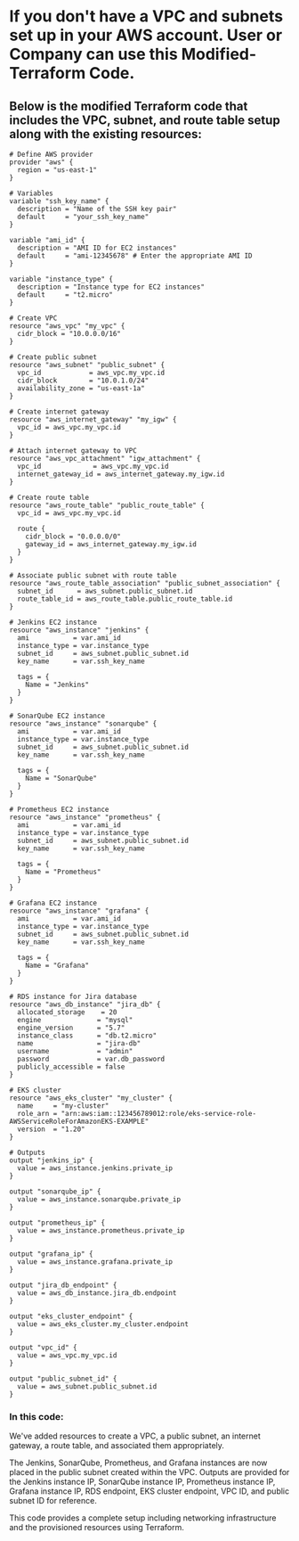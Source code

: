 # If you don't have a VPC and subnets set up in your AWS account. User or Company can use this Modified-Terraform Code.

## Below is the modified Terraform code that includes the VPC, subnet, and route table setup along with the existing resources:

```
# Define AWS provider
provider "aws" {
  region = "us-east-1"
}

# Variables
variable "ssh_key_name" {
  description = "Name of the SSH key pair"
  default     = "your_ssh_key_name"
}

variable "ami_id" {
  description = "AMI ID for EC2 instances"
  default     = "ami-12345678" # Enter the appropriate AMI ID
}

variable "instance_type" {
  description = "Instance type for EC2 instances"
  default     = "t2.micro"
}

# Create VPC
resource "aws_vpc" "my_vpc" {
  cidr_block = "10.0.0.0/16"
}

# Create public subnet
resource "aws_subnet" "public_subnet" {
  vpc_id            = aws_vpc.my_vpc.id
  cidr_block        = "10.0.1.0/24"
  availability_zone = "us-east-1a"
}

# Create internet gateway
resource "aws_internet_gateway" "my_igw" {
  vpc_id = aws_vpc.my_vpc.id
}

# Attach internet gateway to VPC
resource "aws_vpc_attachment" "igw_attachment" {
  vpc_id             = aws_vpc.my_vpc.id
  internet_gateway_id = aws_internet_gateway.my_igw.id
}

# Create route table
resource "aws_route_table" "public_route_table" {
  vpc_id = aws_vpc.my_vpc.id

  route {
    cidr_block = "0.0.0.0/0"
    gateway_id = aws_internet_gateway.my_igw.id
  }
}

# Associate public subnet with route table
resource "aws_route_table_association" "public_subnet_association" {
  subnet_id      = aws_subnet.public_subnet.id
  route_table_id = aws_route_table.public_route_table.id
}

# Jenkins EC2 instance
resource "aws_instance" "jenkins" {
  ami           = var.ami_id
  instance_type = var.instance_type
  subnet_id     = aws_subnet.public_subnet.id
  key_name      = var.ssh_key_name

  tags = {
    Name = "Jenkins"
  }
}

# SonarQube EC2 instance
resource "aws_instance" "sonarqube" {
  ami           = var.ami_id
  instance_type = var.instance_type
  subnet_id     = aws_subnet.public_subnet.id
  key_name      = var.ssh_key_name

  tags = {
    Name = "SonarQube"
  }
}

# Prometheus EC2 instance
resource "aws_instance" "prometheus" {
  ami           = var.ami_id
  instance_type = var.instance_type
  subnet_id     = aws_subnet.public_subnet.id
  key_name      = var.ssh_key_name

  tags = {
    Name = "Prometheus"
  }
}

# Grafana EC2 instance
resource "aws_instance" "grafana" {
  ami           = var.ami_id
  instance_type = var.instance_type
  subnet_id     = aws_subnet.public_subnet.id
  key_name      = var.ssh_key_name

  tags = {
    Name = "Grafana"
  }
}

# RDS instance for Jira database
resource "aws_db_instance" "jira_db" {
  allocated_storage    = 20
  engine              = "mysql"
  engine_version      = "5.7"
  instance_class      = "db.t2.micro"
  name                = "jira-db"
  username            = "admin"
  password            = var.db_password
  publicly_accessible = false
}

# EKS cluster
resource "aws_eks_cluster" "my_cluster" {
  name     = "my-cluster"
  role_arn = "arn:aws:iam::123456789012:role/eks-service-role-AWSServiceRoleForAmazonEKS-EXAMPLE"
  version  = "1.20"
}

# Outputs
output "jenkins_ip" {
  value = aws_instance.jenkins.private_ip
}

output "sonarqube_ip" {
  value = aws_instance.sonarqube.private_ip
}

output "prometheus_ip" {
  value = aws_instance.prometheus.private_ip
}

output "grafana_ip" {
  value = aws_instance.grafana.private_ip
}

output "jira_db_endpoint" {
  value = aws_db_instance.jira_db.endpoint
}

output "eks_cluster_endpoint" {
  value = aws_eks_cluster.my_cluster.endpoint
}

output "vpc_id" {
  value = aws_vpc.my_vpc.id
}

output "public_subnet_id" {
  value = aws_subnet.public_subnet.id
}
```

### In this code:

We've added resources to create a VPC, a public subnet, an internet gateway, a route table, and associated them appropriately.

The Jenkins, SonarQube, Prometheus, and Grafana instances are now placed in the public subnet created within the VPC.
Outputs are provided for the Jenkins instance IP, SonarQube instance IP, Prometheus instance IP, Grafana instance IP, RDS endpoint, EKS cluster endpoint, VPC ID, and public subnet ID for reference.

This code provides a complete setup including networking infrastructure and the provisioned resources using Terraform.
